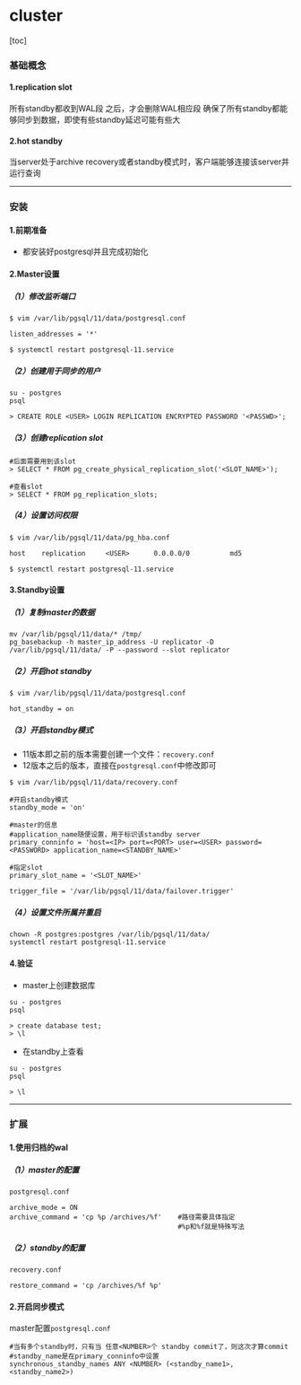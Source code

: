 # cluster
[toc]

### 基础概念

#### 1.replication slot
所有standby都收到WAL段 之后，才会删除WAL相应段
确保了所有standby都能够同步到数据，即使有些standby延迟可能有些大

#### 2.hot standby
当server处于archive recovery或者standby模式时，客户端能够连接该server并运行查询

***

### 安装

#### 1.前期准备
* 都安装好postgresql并且完成初始化

#### 2.Master设置

##### （1）修改监听端口
```shell
$ vim /var/lib/pgsql/11/data/postgresql.conf

listen_addresses = '*'

$ systemctl restart postgresql-11.service
```

##### （2）创建用于同步的用户
```shell
su - postgres
psql

> CREATE ROLE <USER> LOGIN REPLICATION ENCRYPTED PASSWORD '<PASSWD>';
```

##### （3）创建replication slot
```shell
#后面需要用到该slot
> SELECT * FROM pg_create_physical_replication_slot('<SLOT_NAME>');

#查看slot
> SELECT * FROM pg_replication_slots;
```

##### （4）设置访问权限
```shell
$ vim /var/lib/pgsql/11/data/pg_hba.conf

host    replication     <USER>      0.0.0.0/0          md5

$ systemctl restart postgresql-11.service
```

#### 3.Standby设置

##### （1）复制master的数据
```shell
mv /var/lib/pgsql/11/data/* /tmp/
pg_basebackup -h master_ip_address -U replicator -D /var/lib/pgsql/11/data/ -P --password --slot replicator
```

##### （2）开启hot standby
```shell
$ vim /var/lib/pgsql/11/data/postgresql.conf

hot_standby = on
```

##### （3）开启standby模式
* 11版本即之前的版本需要创建一个文件：`recovery.conf`
* 12版本之后的版本，直接在`postgresql.conf`中修改即可
```shell
$ vim /var/lib/pgsql/11/data/recovery.conf

#开启standby模式
standby_mode = 'on'

#master的信息
#application_name随便设置，用于标识该standby server
primary_conninfo = 'host=<IP> port=<PORT> user=<USER> password=<PASSWORD> application_name=<STANDBY_NAME>'

#指定slot
primary_slot_name = '<SLOT_NAME>'

trigger_file = '/var/lib/pgsql/11/data/failover.trigger'
```

##### （4）设置文件所属并重启
```shell
chown -R postgres:postgres /var/lib/pgsql/11/data/
systemctl restart postgresql-11.service
```

#### 4.验证
* master上创建数据库
```shell
su - postgres
psql

> create database test;
> \l
```

* 在standby上查看
```shell
su - postgres
psql

> \l
```

***

### 扩展

#### 1.使用归档的wal
##### （1）master的配置
`postgresql.conf`
```shell
archive_mode = ON
archive_command = 'cp %p /archives/%f'    #路径需要具体指定
                                          #%p和%f就是特殊写法
```


##### （2）standby的配置
`recovery.conf`
```shell
restore_command = 'cp /archives/%f %p'
```

#### 2.开启同步模式
master配置`postgresql.conf`
```shell
#当有多个standby时，只有当 任意<NUMBER>个 standby commit了，则这次才算commit
#standby_name是在primary_conninfo中设置
synchronous_standby_names ANY <NUMBER> (<standby_name1>, <standby_name2>)
```
